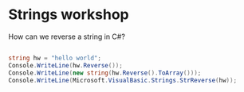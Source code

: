 # Strings workshop

How can we reverse a string in C#?

```cs

string hw = "hello world";        
Console.WriteLine(hw.Reverse());
Console.WriteLine(new string(hw.Reverse().ToArray()));
Console.WriteLine(Microsoft.VisualBasic.Strings.StrReverse(hw));
```
